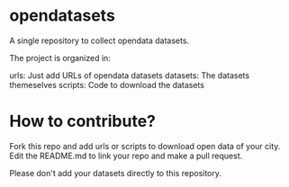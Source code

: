 # opendatasets

A single repository to collect opendata datasets.

The project is organized in:

urls: Just add URLs of opendata datasets
datasets: The datasets themeselves
scripts: Code to download the datasets

# How to contribute?

Fork this repo and add urls or scripts to download open data of your city. Edit the README.md to link your repo and make a pull request.

Please don't add your datasets directly to this repository.


